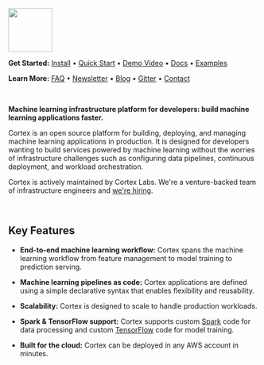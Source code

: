 <img src='https://s3-us-west-2.amazonaws.com/cortex-public/logo.png' height='88'>


<br>

**Get Started:** [Install](https://docs.cortexlabs.com/cortex/install) • [Quick Start](https://docs.cortexlabs.com/cortex/quick-start) • [Demo Video](https://www.youtube.com/watch?v=vcistUor0b4) • <!-- CORTEX_VERSION_MINOR_STABLE e.g. https://docs.cortex.dev/v/0.2/ -->[Docs](https://docs.cortex.dev/v/0.3/) • <!-- CORTEX_VERSION_MINOR_STABLE -->[Examples](https://github.com/cortexlabs/cortex/tree/0.3/examples)

**Learn More:** [FAQ](https://docs.cortexlabs.com/cortex/faq) • [Newsletter](https://cortexlabs.us20.list-manage.com/subscribe?u=a1987373ab814f20961fd90b4&id=ae83491e1c) • [Blog](https://medium.com/cortex-labs) • [Gitter](https://gitter.im/cortexlabs/cortex) • [Contact](mailto:hello@cortexlabs.com)

<br>

**Machine learning infrastructure platform for developers: build machine learning applications faster.**

Cortex is an open source platform for building, deploying, and managing machine learning applications in production. It is designed for developers wanting to build services powered by machine learning without the worries of infrastructure challenges such as configuring data pipelines, continuous deployment, and workload orchestration.

Cortex is actively maintained by Cortex Labs. We're a venture-backed team of infrastructure engineers and [we're hiring](https://angel.co/cortex-labs-inc/jobs).

<br>

## Key Features

- **End-to-end machine learning workflow:** Cortex spans the machine learning workflow from feature management to model training to prediction serving.

- **Machine learning pipelines as code:** Cortex applications are defined using a simple declarative syntax that enables flexibility and reusability.

- **Scalability:** Cortex is designed to scale to handle production workloads.

- **Spark & TensorFlow support:** Cortex supports custom [Spark](https://spark.apache.org) code for data processing and custom [TensorFlow](https://www.tensorflow.org) code for model training.

- **Built for the cloud:** Cortex can be deployed in any AWS account in minutes.
